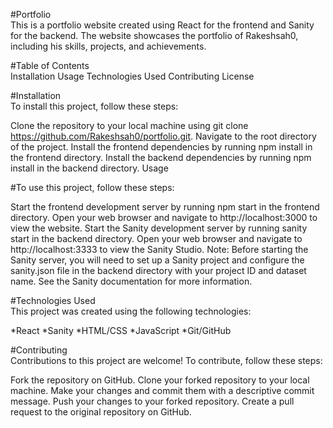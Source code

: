 #Portfolio  
This is a portfolio website created using React for the frontend and Sanity for the backend. The website showcases the portfolio of Rakeshsah0, including his skills, projects, and achievements.

#Table of Contents  
Installation
Usage
Technologies Used
Contributing
License

#Installation  
To install this project, follow these steps:

Clone the repository to your local machine using git clone https://github.com/Rakeshsah0/portfolio.git.
Navigate to the root directory of the project.
Install the frontend dependencies by running npm install in the frontend directory.
Install the backend dependencies by running npm install in the backend directory.
Usage

#To use this project, follow these steps:  

Start the frontend development server by running npm start in the frontend directory.
Open your web browser and navigate to http://localhost:3000 to view the website.
Start the Sanity development server by running sanity start in the backend directory.
Open your web browser and navigate to http://localhost:3333 to view the Sanity Studio.
Note: Before starting the Sanity server, you will need to set up a Sanity project and configure the sanity.json file in the backend directory with your project ID and dataset name. See the Sanity documentation for more information.

#Technologies Used  
This project was created using the following technologies:

*React
*Sanity
*HTML/CSS
*JavaScript
*Git/GitHub

#Contributing  
Contributions to this project are welcome! To contribute, follow these steps:  

Fork the repository on GitHub.
Clone your forked repository to your local machine.
Make your changes and commit them with a descriptive commit message.
Push your changes to your forked repository.
Create a pull request to the original repository on GitHub.
